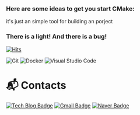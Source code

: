 ### Here are some ideas to get you start CMake:
it's just an simple tool for building an porject

### There is a light! And there is a bug!
[![Hits](https://hits.seeyoufarm.com/api/count/incr/badge.svg?url=https%3A%2F%2Fgithub.com%2Fkasnan&count_bg=%23443DC8&title_bg=%23000000&icon=&icon_color=%23C2C2C2&title=hits&edge_flat=false)](https://hits.seeyoufarm.com)


![Git](https://img.shields.io/badge/Git-F05032.svg?&style=for-the-badge&logo=Git&logoColor=white)
![Docker](https://img.shields.io/badge/Docker-2496ED.svg?&style=for-the-badge&logo=Docker&logoColor=white)
![Visual Studio Code](https://img.shields.io/badge/Visual%20Studio%20Code-007ACC.svg?&style=for-the-badge&logo=Visual%20Studio%20Code&logoColor=white)

# :mailbox_with_mail: Contacts
[![Tech Blog Badge](http://img.shields.io/badge/-Tech%20blog-black?style=flat-square&logo=github&link=https://otakuhobby.tistory.com/)](https://otakuhobby.tistory.com/)
[![Gmail Badge](https://img.shields.io/badge/Gmail-d14836?style=flat-square&logo=Gmail&logoColor=white&link=mailto:kasnanganji@gmail.com)](mailto:kasnanganji@gmail.com)
[![Naver Badge](https://img.shields.io/badge/Naver-03C75A?style=flat-square&logo=Naver&logoColor=white&link=mailto:rlaehgus9847@naver.com)](mailto:rlaehgus9847@naver.com)

